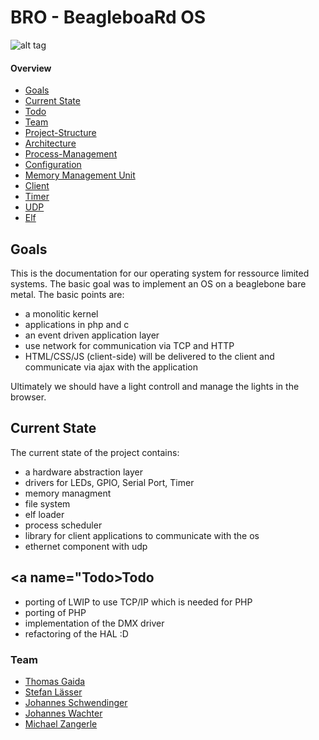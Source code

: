 ﻿# BRO - BeagleboaRd OS

![alt tag](https://raw.github.com/BRO-FHV/docs/master/images/logo_transparent.png)

#### Overview

- [Goals](#Goals)
- [Current State](#CurrentState)
- [Todo](#Todo)
- [Team](#Team)
- [Project-Structure](https://github.com/BRO-FHV/docs/blob/master/project-structure.md)
- [Architecture](https://github.com/BRO-FHV/docs/blob/master/architecture.md)
- [Process-Management](https://github.com/BRO-FHV/docs/blob/master/process-management.md)
- [Configuration](https://github.com/BRO-FHV/docs/blob/master/configuration.md)
- [Memory Management Unit](https://github.com/BRO-FHV/docs/blob/master/mmu.md)
- [Client](https://github.com/BRO-FHV/docs/blob/master/client.md)
- [Timer](https://github.com/BRO-FHV/docs/blob/master/timer.md)
- [UDP](https://github.com/BRO-FHV/docs/blob/master/udp.md)
- [Elf](https://github.com/BRO-FHV/docs/blob/master/elf.md)

## <a name="Goals"></a>Goals
This is the documentation for our operating system for ressource limited systems. The basic goal was to implement an OS on a beaglebone bare metal. The basic points are:  

- a monolitic kernel
- applications in php and c
- an event driven application layer 
- use network for communication via TCP and HTTP
- HTML/CSS/JS (client-side) will be delivered to the client and communicate via ajax with the application

Ultimately we should have a light controll and manage the lights in the browser.

## <a name="CurrentState"></a>Current State
The current state of the project contains:

- a hardware abstraction layer 
- drivers for LEDs, GPIO, Serial Port, Timer
- memory managment
- file system
- elf loader
- process scheduler
- library for client applications to communicate with the os
- ethernet component with udp


## <a name="Todo></a>Todo
- porting of LWIP to use TCP/IP which is needed for PHP
- porting of PHP
- implementation of the DMX driver
- refactoring of the HAL :D

### <a name="Team"></a>Team
- [Thomas Gaida](https://github.com/thomasgaida)
- [Stefan Lässer](https://github.com/sla89)
- [Johannes Schwendinger](https://github.com/jotschgl)
- [Johannes Wachter](https://github.com/wachterjohannes)
- [Michael Zangerle](https://github.com/michaelzangerle)

